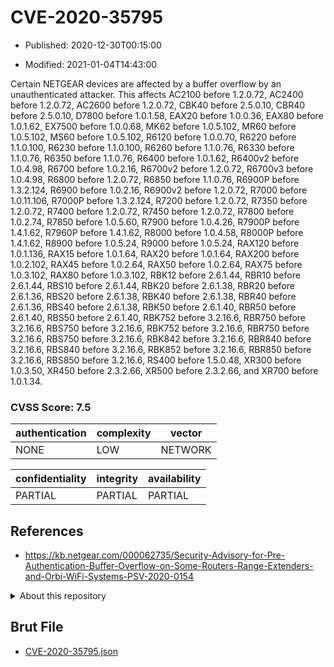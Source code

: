 # CVE-2020-35795

- Published: 2020-12-30T00:15:00

- Modified: 2021-01-04T14:43:00

Certain NETGEAR devices are affected by a buffer overflow by an unauthenticated attacker. This affects AC2100 before 1.2.0.72, AC2400 before 1.2.0.72, AC2600 before 1.2.0.72, CBK40 before 2.5.0.10, CBR40 before 2.5.0.10, D7800 before 1.0.1.58, EAX20 before 1.0.0.36, EAX80 before 1.0.1.62, EX7500 before 1.0.0.68, MK62 before 1.0.5.102, MR60 before 1.0.5.102, MS60 before 1.0.5.102, R6120 before 1.0.0.70, R6220 before 1.1.0.100, R6230 before 1.1.0.100, R6260 before 1.1.0.76, R6330 before 1.1.0.76, R6350 before 1.1.0.76, R6400 before 1.0.1.62, R6400v2 before 1.0.4.98, R6700 before 1.0.2.16, R6700v2 before 1.2.0.72, R6700v3 before 1.0.4.98, R6800 before 1.2.0.72, R6850 before 1.1.0.76, R6900P before 1.3.2.124, R6900 before 1.0.2.16, R6900v2 before 1.2.0.72, R7000 before 1.0.11.106, R7000P before 1.3.2.124, R7200 before 1.2.0.72, R7350 before 1.2.0.72, R7400 before 1.2.0.72, R7450 before 1.2.0.72, R7800 before 1.0.2.74, R7850 before 1.0.5.60, R7900 before 1.0.4.26, R7900P before 1.4.1.62, R7960P before 1.4.1.62, R8000 before 1.0.4.58, R8000P before 1.4.1.62, R8900 before 1.0.5.24, R9000 before 1.0.5.24, RAX120 before 1.0.1.136, RAX15 before 1.0.1.64, RAX20 before 1.0.1.64, RAX200 before 1.0.2.102, RAX45 before 1.0.2.64, RAX50 before 1.0.2.64, RAX75 before 1.0.3.102, RAX80 before 1.0.3.102, RBK12 before 2.6.1.44, RBR10 before 2.6.1.44, RBS10 before 2.6.1.44, RBK20 before 2.6.1.38, RBR20 before 2.6.1.36, RBS20 before 2.6.1.38, RBK40 before 2.6.1.38, RBR40 before 2.6.1.36, RBS40 before 2.6.1.38, RBK50 before 2.6.1.40, RBR50 before 2.6.1.40, RBS50 before 2.6.1.40, RBK752 before 3.2.16.6, RBR750 before 3.2.16.6, RBS750 before 3.2.16.6, RBK752 before 3.2.16.6, RBR750 before 3.2.16.6, RBS750 before 3.2.16.6, RBK842 before 3.2.16.6, RBR840 before 3.2.16.6, RBS840 before 3.2.16.6, RBK852 before 3.2.16.6, RBR850 before 3.2.16.6, RBS850 before 3.2.16.6, RS400 before 1.5.0.48, XR300 before 1.0.3.50, XR450 before 2.3.2.66, XR500 before 2.3.2.66, and XR700 before 1.0.1.34.

### CVSS Score: **7.5**

| authentication | complexity | vector |
| --- | --- | --- |
| NONE | LOW | NETWORK |

| confidentiality | integrity | availability |
| --- | --- | --- |
| PARTIAL | PARTIAL | PARTIAL |

## References

* https://kb.netgear.com/000062735/Security-Advisory-for-Pre-Authentication-Buffer-Overflow-on-Some-Routers-Range-Extenders-and-Orbi-WiFi-Systems-PSV-2020-0154

<details>
<summary>About this repository</summary> 

  This repository is part of the project [Live Hack CVE](https://github.com/Live-Hack-CVE). Main website can be found [www.live-hack.org](https://www.live-hack.org) 
  
  Made by [Sn0wAlice](https://github.com/Sn0wAlice) for the people that care about security and need to have a feed of the latest CVEs. Hope you enjoy it, don't forget to star the repo and follow me on [Twitter](https://twitter.com/Sn0wAlice) and [Github](https://github.com/Sn0wAlice). And that is my [personnal website](https://www.alice-snow.me/)

  - [Home Page](https://github.com/Live-Hack-CVE)
  - [Framework](https://github.com/Live-Hack-CVE/cve-framework)
  - [CVE database](https://github.com/Live-Hack-CVE/full_database)
  - [Changelog](https://github.com/Live-Hack-CVE/Changelog)
</details>

## Brut File

* [CVE-2020-35795.json](https://raw.githubusercontent.com/Live-Hack-CVE/full_database/main/cves/2020/CVE-2020-35795.json)

